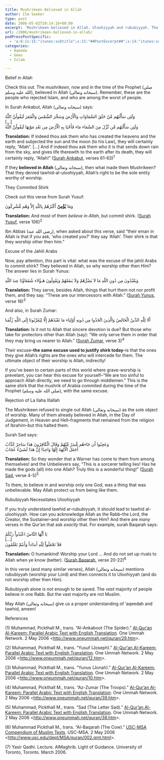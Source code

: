 ```yaml
---
title: Mushrikeen Believed in Allah
author: Ilm Seeker
type: post
date: 2006-05-02T20:14:18+00:00
excerpt: 'Mushrikeen believed in Allah. Uloohiyyah and rububiyyah. The excuse to justify worship of idols: intercessors. Believe in Allah and worship Him alone.'
url: /2006/mushrikeen-believed-in-allah/
podPressPostSpecific:
  - 'a:6:{s:15:"itunes:subtitle";s:15:"##PostExcerpt##";s:14:"itunes:summary";s:15:"##PostExcerpt##";s:15:"itunes:keywords";s:17:"##WordPressCats##";s:13:"itunes:author";s:10:"##Global##";s:15:"itunes:explicit";s:2:"No";s:12:"itunes:block";s:2:"No";}'
categories:
  - Aqeeda
  - Gems
  - Islam

---
```

<div class="miniTitle">
  Belief in Allah
</div>

Check this out. The <dfn title="polytheists">mushrikeen</dfn>, now and in the time of the Prophet (صلي الله عليه وسلم), believed in Allah (سبحانه وتعالى). Remember, these are the people who rejected Islam, and who are among the worst of people.

In Surah Ankabut, Allah (سبحانه وتعالى) says:

<div class="quran">
  وَلَئِن سَأَلْتَهُم مَّنْ خَلَقَ السَّمَاوَاتِ وَالْأَرْضَ وَسَخَّرَ الشَّمْسَ وَالْقَمَرَ لَيَقُولُنَّ اللَّهُ<br /> [&#8230;]<br /> وَلَئِن سَأَلْتَهُم مَّن نَّزَّلَ مِنَ السَّمَاء مَاء فَأَحْيَا بِهِ الْأَرْضَ مِن بَعْدِ مَوْتِهَا لَيَقُولُنَّ اللَّهُ
</div>

**Translation:** If indeed thou ask them who has created the heavens and the earth and subjected the sun and the moon (to his Law), they will certainly reply, &#8220;Allah&#8221;. [&#8230;] And if indeed thou ask them who it is that sends down rain from the sky, and gives life therewith to the earth after its death, they will certainly reply, &#8220;Allah!&#8221; ([Surah Ankabut][1], verses 61-63)<sup>1</sup>

If they **believed in Allah** (سبحانه وتعالى), then what made them Mushrikeen? That they denied tawhid-al-uloohiyyah, Allah&#8217;s right to be the sole entity worthy of worship.

<div class="miniTitle">
  They Commited Shirk
</div>

Check out this verse from Surah Yusuf:

<div class="quran">
  وَمَا <strong>يُؤْمِنُ</strong> أَكْثَرُهُمْ بِاللّهِ إِلاَّ وَهُم مُّشْرِكُونَ
</div>

**Translation:** And most of them _believe in Allah_, but commit shirk. ([Surah Yusuf][2], verse 106)<sup>2</sup>

Ibn Abbas (رضي الله عنه), when asked about this verse, said &#8220;their eman in Allah is that if you ask, &#8216;who created you?&#8217; they say &#8216;Allah&#8217;. Their shirk is that they worship other then him.&#8221;

<div class="miniTitle">
  Excuse of the Jahili Arabs
</div>

Now, pay attention, this part is vital: what was the excuse of the jahili Arabs to commit shirk? They believed in Allah, so why worship other then Him? The answer lies in Surah Yunus:

<div class="quran">
  وَيَعْبُدُونَ مِن دُونِ اللّهِ مَا لاَ يَضُرُّهُمْ وَلاَ يَنفَعُهُمْ وَيَقُولُونَ هَـؤُلاء شُفَعَاؤُنَا عِندَ اللّهِ
</div>

**Translation:** They serve, besides Allah, things that hurt them not nor profit them, and they say: &#8220;These are our intercessors with Allah.&#8221; ([Surah Yunus][3], verse 18)<sup>3</sup>

And also, in Surah Zumar:

<div class="quran">
  أَلَا لِلَّهِ الدِّينُ الْخَالِصُ وَالَّذِينَ اتَّخَذُوا مِن دُونِهِ أَوْلِيَاء مَا نَعْبُدُهُمْ إِلَّا لِيُقَرِّبُونَا إِلَى اللَّهِ زُلْفَىا
</div>

**Translation:** Is it not to Allah that sincere devotion is due? But those who take for protectors other than Allah (say): &#8220;We only serve them in order that they may bring us nearer to Allah.&#8221; ([Surah Zumar][4], verse 3)<sup>4</sup>

Their excuse&#8211;**the same excuse used to justify shirk today**&#8211;is that <span class="gem">the ones they give Allah&#8217;s rights are the ones who will intercede for them. The ultimate object of their worship is Allah, indirectly!</span>

If you&#8217;ve been to certain parts of this world where grave-worship is prevelant, you can hear this excuse for yourself&#8211;&#8220;We are too sinful to approach Allah directly, we need to go through middlemen.&#8221; This is the same shirk that the mushrik of Arabia commited during the time of the Prophet (صلي الله عليه وسلم), with the same excuse.

<div class="miniTitle">
  Rejection of La Ilaha Illallah
</div>

The Mushrikeen refused to single out Allah (سبحانه وتعالى) as the sole object of worship. Many of them already believed in Allah, in the Day of Judgement, in Heaven and Hell&#8211;fragments that remained from the religion of Ibrahim&#8211;but this halted them.

Surah Sad says:

<div class="quran">
  وَعَجِبُوا أَن جَاءهُم مُّنذِرٌ مِّنْهُمْ وَقَالَ الْكَافِرُونَ هَذَا سَاحِرٌ كَذَّابٌ<br /> أَجَعَلَ الْآلِهَةَ إِلَهًا وَاحِدًا إِنَّ هَذَا لَشَيْءٌ عُجَابٌ
</div>

**Translation:** So they wonder that a Warner has come to them from among themselves! and the Unbelievers say, &#8220;This is a sorcerer telling lies! Has he made the gods (all) into one Allah? Truly this is a wonderful thing!&#8221; ([Surah Sad][5], verse 4-5)<sup>5</sup>

To them, to believe in and worship only one God, was a thing that was unbelievable. May Allah protect us from being like them.

<div class="miniTitle">
  Rububiyyah Necessitates Uloohiyyah
</div>

If you truly understand tawhid ar-rububiyyah, it should lead to tawhid al-uloohiyyah. How can you acknowledge Allah as the Rabb&#8211;the Lord, the Creator, the Sustainer&#8211;and worship other then Him? And there are _many_ verses in the Qur&#8217;an that ask _exactly_ that. For example, surah Baqarah says:

<div class="quran">
  يَا أَيُّهَا النَّاسُ اعْبُدُواْ رَبَّكُمُ<br /> [&#8230;]<br /> فَلاَ تَجْعَلُواْ لِلّهِ أَندَاداً وَأَنتُمْ تَعْلَمُونَ
</div>

**Translation:** O humankind! Worship your Lord &#8230; And do not set up rivals to Allah when ye know (better). ([Surah Baqarah][6], verse 20-22)<sup>6</sup>

In this verse (and many similar verses), Allah (سبحانه وتعالى) mentions rububiyyah (worship your Lord) and then connects it to Uloohiyyah (and do not worship other then Him).

<p class="gem">
  Rububiyyah alone is not enough to be saved. The <em>vast</em> majority of people believe in one Rabb. But the vast majority are not Muslim.
</p>

May Allah (سبحانه وتعالى) give us a proper understanding of &#8216;aqeedah and tawhid, ameen!

<div id="referencesTitle">
  References
</div>

<p class="reference">
  (1) Muhammad, Pickthall M., trans. “Al-Ankaboot (The Spider).” <u>Al-Qur’an Al-Kareem: Parallel Arabic Text with English Translation</u>. One Ummah Network. 2 May 2006 <<a href="http://www.oneummah.net/quran/29.htm">http://www.oneummah.net/quran/29.htm</a>>.
</p>

<p class="reference">
  (2) Muhammad, Pickthall M., trans. “Yusuf (Joseph).” <u>Al-Qur’an Al-Kareem: Parallel Arabic Text with English Translation</u>. One Ummah Network. 2 May 2006 <<a href="http://www.oneummah.net/quran/12.htm">http://www.oneummah.net/quran/12.htm</a>>.
</p>

<p class="reference">
  (3) Muhammad, Pickthall M., trans. “Yunus (Jonah).” <u>Al-Qur’an Al-Kareem: Parallel Arabic Text with English Translation</u>. One Ummah Network. 2 May 2006 <<a href="http://www.oneummah.net/quran/10.htm">http://www.oneummah.net/quran/10.htm</a>>.
</p>

<p class="reference">
  (4) Muhammad, Pickthall M., trans. “Az-Zumar (The Troops).” <u>Al-Qur’an Al-Kareem: Parallel Arabic Text with English Translation</u>. One Ummah Network. 2 May 2006 <<a href="http://www.oneummah.net/quran/39.htm">http://www.oneummah.net/quran/39.htm</a>>.
</p>

<p class="reference">
  (5) Muhammad, Pickthall M., trans. “Sad (The Letter Sad).” <u>Al-Qur’an Al-Kareem: Parallel Arabic Text with English Translation</u>. One Ummah Network. 2 May 2006 <<a href="http://www.oneummah.net/quran/38.htm">http://www.oneummah.net/quran/38.htm</a>>.
</p>

<p class="reference">
  (6) Muhammad Pickthall M., trans. “Al-Baqarah (The Cow).” <u>USC-MSA Compendium of Muslim Texts</u>. USC-MSA. 2 May 2006 <<a href="http://www.usc.edu/dept/MSA/quran/002.qmt.html">http://www.usc.edu/dept/MSA/quran/002.qmt.html</a>>.
</p>

<p class="reference">
  (7) Yasir Qadhi. Lecture. AlMaghrib. Light of Guidance. University of Toronto, Toronto. March 2006.
</p>

 [1]: http://www.oneummah.net/quran/29.htm
 [2]: http://www.oneummah.net/quran/12.htm
 [3]: http://www.oneummah.net/quran/10.htm
 [4]: http://www.oneummah.net/quran/39.htm
 [5]: http://www.oneummah.net/quran/38.htm
 [6]: http://www.usc.edu/dept/MSA/quran/002.qmt.html